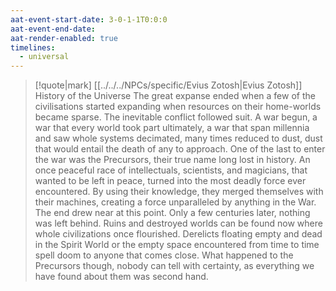 ```yaml
---
aat-event-start-date: 3-0-1-1T0:0:0
aat-event-end-date: 
aat-render-enabled: true
timelines:
  - universal
---
```

> [!quote|mark] [[../../../NPCs/specific/Evius Zotosh|Evius Zotosh]] <br>History of the Universe
> The great expanse ended when a few of the civilisations started expanding when resources on their home-worlds became sparse. The inevitable conflict followed suit. A war begun, a war that every world took part ultimately, a war that span millennia and saw whole systems decimated, many times reduced to dust, dust that would entail the death of any to approach.
> One of the last to enter the war was the Precursors, their true name long lost in history. An once peaceful race of intellectuals, scientists, and magicians, that wanted to be left in peace, turned into the most deadly force ever encountered.
> By using their knowledge, they merged themselves with their machines, creating a force unparalleled by anything in the War. The end drew near at this point. Only a few centuries later, nothing was left behind. Ruins and destroyed worlds can be found now where whole civilizations once flourished. Derelicts floating empty and dead in the Spirit World or the empty space encountered from time to time spell doom to anyone that comes close. What happened to the Precursors though, nobody can tell with certainty, as everything we have found about them was second hand.

